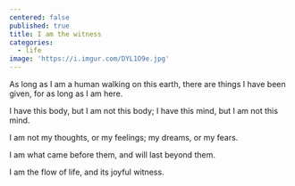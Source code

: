 ```yaml
---
centered: false
published: true
title: I am the witness
categories:
  - life
image: 'https://i.imgur.com/DYL1O9e.jpg'
---
```

As long as I am a human
walking on this earth,
there are things I have been given,
for as long as I am here.

I have this body,
but I am not this body;
I have this mind,
but I am not this mind.

I am not my thoughts,
or my feelings;
my dreams,
or my fears.

I am what came before them,
and will last beyond them.

I am the flow of life,
and its joyful witness.
